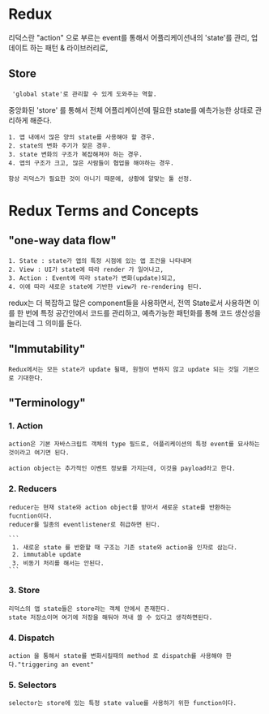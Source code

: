 # Redux

리덕스란 "action" 으로 부르는 event를 통해서 어플리케이션내의 'state'를 관리, 업데이트 하는 패턴 & 라이브러리로,


## Store 
```
 'global state'로 관리할 수 있게 도와주는 역할.
```
  중앙화된 'store' 를 통해서 전체 어플리케이션에 필요한 state를 예측가능한 상태로 관리하게 해준다.

```
1. 앱 내에서 많은 양의 state를 사용해야 할 경우.
2. state의 변화 주기가 잦은 경우.
3. state 변화의 구조가 복잡해져야 하는 경우.
4. 앱의 구조가 크고, 많은 사람들이 협업을 해야하는 경우.
```

```
항상 리덕스가 필요한 것이 아니기 때문에, 상황에 알맞는 툴 선정.
```

# Redux Terms and Concepts

 ## "one-way data flow"

  ```
  1. State : state가 앱의 특정 시점에 있는 앱 조건을 나타내며
  2. View : UI가 state에 따라 render 가 일어나고,
  3. Action : Event에 따라 state가 변화(update)되고,
  4. 이에 따라 새로운 state에 기반한 view가 re-rendering 된다.
  ```

 redux는 더 복잡하고 많은 component들을 사용하면서, 전역 State로서 사용하면 이를 
한 번에 특정 공간안에서 코드를 관리하고, 예측가능한 패턴화를 통해 코드 생산성을 늘리는데 그 의미를 둔다.

 ## "Immutability"

    Redux에서는 모든 state가 update 될때, 원형이 변하지 않고 update 되는 것일 기본으로 기대한다. 


 ## "Terminology"

### 1. Action
    
    action은 기본 자바스크립트 객체의 type 필드로, 어플리케이션의 특정 event를 묘사하는 것이라고 여기면 된다.

    action object는 추가적인 이벤트 정보를 가지는데, 이것을 payload라고 한다.

### 2. Reducers

    reducer는 현재 state와 action object를 받아서 새로운 state를 반환하는 fucntion이다.
    reducer를 일종의 eventlistener로 취급하면 된다.

    ```
     1. 새로운 state 를 반환할 때 구조는 기존 state와 action을 인자로 삼는다.
     2. immutable update
     3. 비동기 처리를 해서는 안된다.
    ```
  
### 3. Store

    리덕스의 앱 state들은 store라는 객체 안에서 존재한다.
    state 저장소이며 여기에 저장을 해둬야 꺼내 쓸 수 있다고 생각하면된다.

### 4. Dispatch

    action 을 통해서 state를 변화시킬때의 method 로 dispatch를 사용해야 한다."triggering an event"

### 5. Selectors

    selector는 store에 있는 특정 state value를 사용하기 위한 function이다. 
    

    